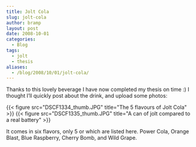 ```yaml
---
title: Jolt Cola
slug: jolt-cola
author: bramp
layout: post
date: 2008-10-01
categories:
  - Blog
tags:
  - jolt
  - thesis
aliases:
  - /blog/2008/10/01/jolt-cola/
---
```

Thanks to this lovely beverage I have now completed my thesis on time :) I thought I&#8217;ll quickly post about the drink, and upload some photos:

<!-- TODO link to the non-thumbnail version -->
{{< figure src="DSCF1334_thumb.JPG" title="The 5 flavours of Jolt Cola" >}}
{{< figure src="DSCF1335_thumb.JPG" title="A can of jolt compared to a real battery" >}}

It comes in six flavors, only 5 or which are listed here. Power Cola, Orange Blast, Blue Raspberry, Cherry Bomb, and Wild Grape.
